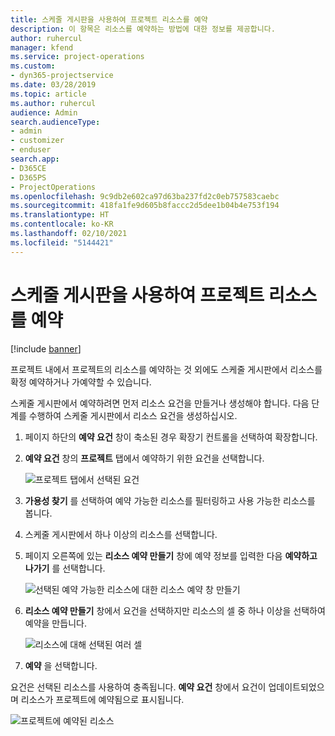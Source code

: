 ```yaml
---
title: 스케줄 게시판을 사용하여 프로젝트 리소스를 예약
description: 이 항목은 리소스를 예약하는 방법에 대한 정보를 제공합니다.
author: ruhercul
manager: kfend
ms.service: project-operations
ms.custom:
- dyn365-projectservice
ms.date: 03/28/2019
ms.topic: article
ms.author: ruhercul
audience: Admin
search.audienceType:
- admin
- customizer
- enduser
search.app:
- D365CE
- D365PS
- ProjectOperations
ms.openlocfilehash: 9c9db2e602ca97d63ba237fd2c0eb757583caebc
ms.sourcegitcommit: 418fa1fe9d605b8faccc2d5dee1b04b4e753f194
ms.translationtype: HT
ms.contentlocale: ko-KR
ms.lasthandoff: 02/10/2021
ms.locfileid: "5144421"
---
```

# <a name="use-the-schedule-board-to-book-project-resources"></a>스케줄 게시판을 사용하여 프로젝트 리소스를 예약

[!include [banner](../includes/psa-now-project-operations.md)]

프로젝트 내에서 프로젝트의 리소스를 예약하는 것 외에도 스케줄 게시판에서 리소스를 확정 예약하거나 가예약할 수 있습니다.

스케줄 게시판에서 예약하려면 먼저 리소스 요건을 만들거나 생성해야 합니다. 다음 단계를 수행하여 스케줄 게시판에서 리소스 요건을 생성하십시오.

1. 페이지 하단의 **예약 요건** 창이 축소된 경우 확장기 컨트롤을 선택하여 확장합니다.
2. **예약 요건** 창의 **프로젝트** 탭에서 예약하기 위한 요건을 선택합니다.

    ![프로젝트 탭에서 선택된 요건](media/Resource-Management-image73.png)

3. **가용성 찾기** 를 선택하여 예약 가능한 리소스를 필터링하고 사용 가능한 리소스를 봅니다. 
4. 스케줄 게시판에서 하나 이상의 리소스를 선택합니다. 
5. 페이지 오른쪽에 있는 **리소스 예약 만들기** 창에 예약 정보를 입력한 다음 **예약하고 나가기** 를 선택합니다.

    ![선택된 예약 가능한 리소스에 대한 리소스 예약 창 만들기](media/Resource-Management-image74.png)

6. **리소스 예약 만들기** 창에서 요건을 선택하지만 리소스의 셀 중 하나 이상을 선택하여 예약을 만듭니다.

    ![리소스에 대해 선택된 여러 셀](media/Resource-Management-image75.png)

7. **예약** 을 선택합니다.

요건은 선택된 리소스를 사용하여 충족됩니다. **예약 요건** 창에서 요건이 업데이트되었으며 리소스가 프로젝트에 예약됨으로 표시됩니다.

![프로젝트에 예약된 리소스](media/Resource-Management-image76.png)
